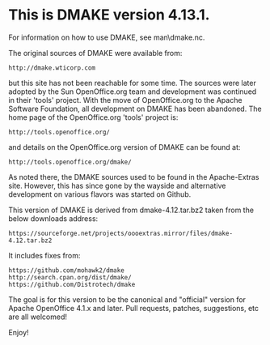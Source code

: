 This is DMAKE version 4.13.1.
============================


For information on how to use DMAKE, see man\dmake.nc.

The original sources of DMAKE were available from:

    http://dmake.wticorp.com

but this site has not been reachable for some time.  The sources were later
adopted by the Sun OpenOffice.org team and development was continued in their
'tools' project.  With the move of OpenOffice.org to the Apache Software
Foundation, all development on DMAKE has been abandoned.  The home page of the
OpenOffice.org 'tools' project is:

    http://tools.openoffice.org/

and details on the OpenOffice.org version of DMAKE can be found at:

    http://tools.openoffice.org/dmake/

As noted there, the DMAKE sources used to be found in the Apache-Extras site.
However, this has since gone by the wayside and alternative development on
various flavors was started on Github.

This version of DMAKE is derived from dmake-4.12.tar.bz2 taken from the below
downloads address:

    https://sourceforge.net/projects/oooextras.mirror/files/dmake-4.12.tar.bz2

It includes fixes from:

    https://github.com/mohawk2/dmake
    http://search.cpan.org/dist/dmake/
    https://github.com/Distrotech/dmake

The goal is for this version to be the canonical and "official" version for
Apache OpenOffice 4.1.x and later. Pull requests, patches, suggestions,
etc are all welcomed!

Enjoy!

